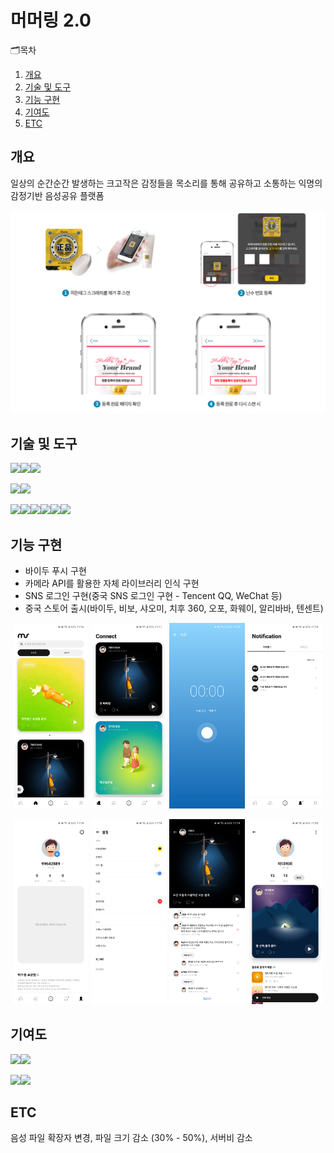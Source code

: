 # 머머링 2.0
🗂목차
  1. [개요](https://github.com/chani01/portfolio_info/blob/main/hiddenTag.md#%EA%B0%9C%EC%9A%94)<br>
  2. [기술 및 도구](https://github.com/chani01/portfolio_info/blob/main/hiddenTag.md#%EA%B8%B0%EB%8A%A5-%EA%B5%AC%ED%98%84)<br>
  3. [기능 구현](https://github.com/chani01/portfolio_info/blob/main/hiddenTag.md#%EA%B8%B0%EB%8A%A5-%EA%B5%AC%ED%98%84)<br>
  4. [기여도](https://github.com/chani01/portfolio_info/blob/main/hiddenTag.md#%EA%B8%B0%EC%97%AC%EB%8F%84)<br>
  5. [ETC](https://github.com/chani01/portfolio_info/blob/main/hiddenTag.md#etc)
 
## 개요
일상의 순간순간 발생하는 크고작은 감정들을 목소리를 통해 공유하고 소통하는 익명의 감정기반 음성공유 플랫폼

![image](https://github.com/chani01/portfolio_info/blob/main/images/hiddentag/hiddenTag_info.png)

## 기술 및 도구
<img src="https://img.shields.io/badge/Language-%23121011?style=for-the-badge"><img src="https://img.shields.io/badge/kotlin-%237F52FF.svg?style=for-the-badge&logo=kotlin&logoColor=white"><img src="https://img.shields.io/badge/java-%23ED8B00.svg?style=for-the-badge&logo=openjdk&logoColor=white">

<img src="https://img.shields.io/badge/ide-%23121011?style=for-the-badge"><img src="https://img.shields.io/badge/Android%20Studio-3DDC84.svg?style=for-the-badge&logo=android-studio&logoColor=white">

<img src="https://img.shields.io/badge/Tools-%23121011?style=for-the-badge"><img src="https://img.shields.io/badge/firebase-%23039BE5.svg?style=for-the-badge&logo=firebase"><img src="https://img.shields.io/badge/-Swagger-%23Clojure?style=for-the-badge&logo=swagger&logoColor=white"><img src="https://img.shields.io/badge/git-%23F05033.svg?style=for-the-badge&logo=git&logoColor=white"><img src="https://img.shields.io/badge/github-%23000000.svg?style=for-the-badge&logo=github&logoColor=white"><img src="https://img.shields.io/badge/Slack-4A154B?style=for-the-badge&logo=slack&logoColor=white">
## 기능 구현
- 바이두 푸시 구현
- 카메라 API를 활용한 자체 라이브러리 인식 구현
- SNS 로그인 구현(중국 SNS 로그인 구현 - Tencent QQ, WeChat 등)
- 중국 스토어 출시(바이두, 비보, 샤오미, 치후 360, 오포, 화웨이, 알리바바, 텐센트)
<p align="center"> <img src = "https://github.com/chani01/portfolio_info/blob/main/images/murmuring/2.0/mmr1.jpg" width="24%">  <img src = "https://github.com/chani01/portfolio_info/blob/main/images/murmuring/2.0/mmr2.jpg" width="24%">  <img src = "https://github.com/chani01/portfolio_info/blob/main/images/murmuring/2.0/mmr3.jpg" width="24%">  <img src = "https://github.com/chani01/portfolio_info/blob/main/images/murmuring/2.0/mmr4.jpg" width="24%"> </p>
<p align="center"> <img src = "https://github.com/chani01/portfolio_info/blob/main/images/murmuring/2.0/mmr5.jpg" width="24%">  <img src = "https://github.com/chani01/portfolio_info/blob/main/images/murmuring/2.0/mmr6.jpg" width="24%">  <img src = "https://github.com/chani01/portfolio_info/blob/main/images/murmuring/2.0/mmr7.jpg" width="24%">  <img src = "https://github.com/chani01/portfolio_info/blob/main/images/murmuring/2.0/mmr8.jpg" width="24%"> </p>

## 기여도
<img src="https://img.shields.io/badge/dev-%23121011?style=for-the-badge"><img src="https://img.shields.io/badge/100-515151?style=for-the-badge">

<img src="https://img.shields.io/badge/Planning-%23121011?style=for-the-badge"><img src="https://img.shields.io/badge/50-515151?style=for-the-badge">


## ETC
음성 파일 확장자 변경, 파일 크기 감소 (30% - 50%), 서버비 감소


